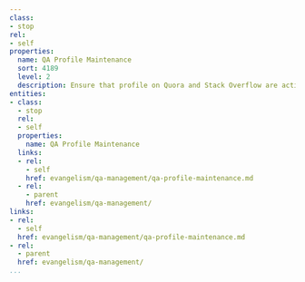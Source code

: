 ```yaml
---
class:
- stop
rel:
- self
properties:
  name: QA Profile Maintenance
  sort: 4189
  level: 2
  description: Ensure that profile on Quora and Stack Overflow are active.
entities:
- class:
  - stop
  rel:
  - self
  properties:
    name: QA Profile Maintenance
  links:
  - rel:
    - self
    href: evangelism/qa-management/qa-profile-maintenance.md
  - rel:
    - parent
    href: evangelism/qa-management/
links:
- rel:
  - self
  href: evangelism/qa-management/qa-profile-maintenance.md
- rel:
  - parent
  href: evangelism/qa-management/
...
```

